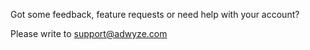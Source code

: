 Got some feedback, feature requests or need help with your account?

Please write to support@adwyze.com